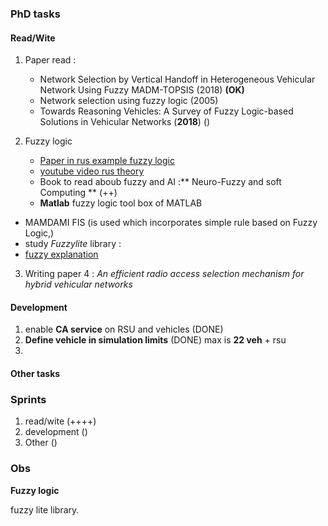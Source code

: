 


### PhD tasks 

#### Read/Wite
1. Paper read :
	- Network Selection by Vertical Handoff in Heterogeneous Vehicular Network Using Fuzzy MADM-TOPSIS (2018) **(OK)**
	- Network selection using fuzzy logic (2005)
	- Towards Reasoning Vehicles: A Survey of Fuzzy Logic-based Solutions in Vehicular Networks (**2018**) ()

2. Fuzzy logic
	- [Paper in rus example fuzzy logic ](https://www.ispras.ru/proceedings/docs/2002/3/isp_3_2002_121.pdf)
	- [youtube video rus theory](https://www.youtube.com/watch?v=bv0WjMGQK6Q) 
	- Book to read aboub fuzzy and AI :** Neuro-Fuzzy and soft Computing **	(++)
	- **Matlab** fuzzy logic tool box of MATLAB

  - MAMDAMI FIS (is used which incorporates simple rule based on Fuzzy Logic,)
  - study _Fuzzylite_ library : 
  - [fuzzy explanation](https://www.tutorialspoint.com/artificial_intelligence/artificial_intelligence_fuzzy_logic_systems.htm)


3. Writing paper 4 : _An efficient radio access selection mechanism for hybrid vehicular networks_  

#### Development

1. enable **CA service** on RSU and vehicles (DONE)
2. **Define vehicle in simulation limits** (DONE) max is  **22 veh** + rsu
3. 




#### Other tasks 


### Sprints

1. read/wite    (++++)  
2. development  ()
3. Other	() 


### Obs

**Fuzzy logic**   

fuzzy lite library.



